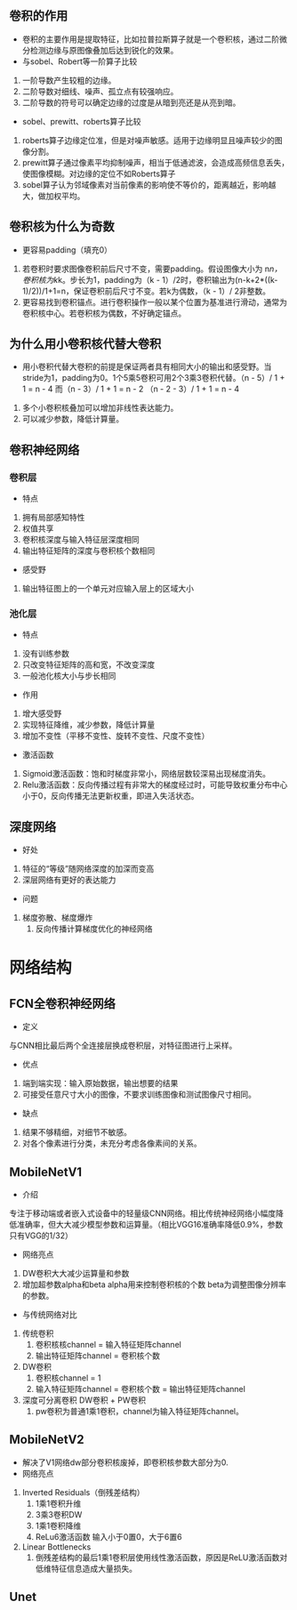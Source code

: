 ## 卷积的作用
- 卷积的主要作用是提取特征，比如拉普拉斯算子就是一个卷积核，通过二阶微分检测边缘与原图像叠加后达到锐化的效果。
- 与sobel、Robert等一阶算子比较
1. 一阶导数产生较粗的边缘。
2. 二阶导数对细线、噪声、孤立点有较强响应。
3. 二阶导数的符号可以确定边缘的过度是从暗到亮还是从亮到暗。
- sobel、prewitt、roberts算子比较
1. roberts算子边缘定位准，但是对噪声敏感。适用于边缘明显且噪声较少的图像分割。
2. prewitt算子通过像素平均抑制噪声，相当于低通滤波，会造成高频信息丢失，使图像模糊。对边缘的定位不如Roberts算子
3. sobel算子认为邻域像素对当前像素的影响使不等价的，距离越近，影响越大，做加权平均。
## 卷积核为什么为奇数
- 更容易padding（填充0）
1. 若卷积时要求图像卷积前后尺寸不变，需要padding。假设图像大小为 n*n，卷积核为k*k。步长为1，padding为（k - 1）/2时，卷积输出为(n-k+2*((k-1)/2))/1+1=n，保证卷积前后尺寸不变。若k为偶数，（k - 1）/ 2非整数。
2. 更容易找到卷积锚点。进行卷积操作一般以某个位置为基准进行滑动，通常为卷积核中心。若卷积核为偶数，不好确定锚点。
## 为什么用小卷积核代替大卷积
- 用小卷积代替大卷积的前提是保证两者具有相同大小的输出和感受野。当stride为1，padding为0。1个5乘5卷积可用2个3乘3卷积代替。（n - 5）/ 1 + 1 = n - 4 而（n - 3）/ 1 + 1 = n - 2
（n - 2 - 3）/ 1 + 1 = n - 4
1. 多个小卷积核叠加可以增加非线性表达能力。
2. 可以减少参数，降低计算量。
## 卷积神经网络
### 卷积层
- 特点
1. 拥有局部感知特性
2. 权值共享
3. 卷积核深度与输入特征层深度相同
4. 输出特征矩阵的深度与卷积核个数相同
- 感受野
1. 输出特征图上的一个单元对应输入层上的区域大小
### 池化层
- 特点
1. 没有训练参数
2. 只改变特征矩阵的高和宽，不改变深度
3. 一般池化核大小与步长相同
- 作用
1. 增大感受野
2. 实现特征降维，减少参数，降低计算量
3. 增加不变性（平移不变性、旋转不变性、尺度不变性）


- 激活函数
1. Sigmoid激活函数：饱和时梯度非常小，网络层数较深易出现梯度消失。
2. Relu激活函数：反向传播过程有非常大的梯度经过时，可能导致权重分布中心小于0，反向传播无法更新权重，即进入失活状态。

## 深度网络
- 好处
1. 特征的“等级”随网络深度的加深而变高
2. 深层网络有更好的表达能力
- 问题

1. 梯度弥散、梯度爆炸
   1. 反向传播计算梯度优化的神经网络
# 网络结构
## FCN全卷积神经网络
- 定义

与CNN相比最后两个全连接层换成卷积层，对特征图进行上采样。
- 优点
1. 端到端实现：输入原始数据，输出想要的结果
2. 可接受任意尺寸大小的图像，不要求训练图像和测试图像尺寸相同。
- 缺点
1. 结果不够精细，对细节不敏感。
2. 对各个像素进行分类，未充分考虑各像素间的关系。
## MobileNetV1
- 介绍

专注于移动端或者嵌入式设备中的轻量级CNN网络。相比传统神经网络小幅度降低准确率，但大大减少模型参数和运算量。（相比VGG16准确率降低0.9%，参数只有VGG的1/32）
- 网络亮点
1. DW卷积大大减少运算量和参数
2. 增加超参数alpha和beta alpha用来控制卷积核的个数 beta为调整图像分辨率的参数。
- 与传统网络对比
1. 传统卷积
   1. 卷积核核channel = 输入特征矩阵channel
   2. 输出特征矩阵channel = 卷积核个数
2. DW卷积
   1. 卷积核channel = 1
   2. 输入特征矩阵channel = 卷积核个数 = 输出特征矩阵channel
3. 深度可分离卷积 DW卷积 + PW卷积
   1. pw卷积为普通1乘1卷积，channel为输入特征矩阵channel。
## MobileNetV2
- 解决了V1网络dw部分卷积核废掉，即卷积核参数大部分为0.
- 网络亮点
1. Inverted Residuals（倒残差结构）
   1. 1乘1卷积升维
   2. 3乘3卷积DW
   3. 1乘1卷积降维
   4. ReLu6激活函数 输入小于0置0，大于6置6
2. Linear Bottlenecks
   1. 倒残差结构的最后1乘1卷积层使用线性激活函数，原因是ReLU激活函数对低维特征信息造成大量损失。
## Unet